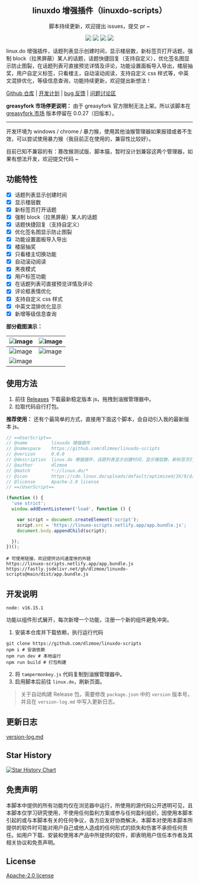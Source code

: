 <h2 align="center">linuxdo 增强插件（linuxdo-scripts）</h2>
<p align="center">脚本持续更新，欢迎提出 issues，提交 pr ~</p>

<p align="center">
<img src="https://img.shields.io/github/v/release/dlzmoe/linuxdo-scripts?label=linuxdo%20%E5%A2%9E%E5%BC%BA%E6%8F%92%E4%BB%B6&labelColor=%235D5D5D&color=%23E97435">
<img src="https://img.shields.io/github/last-commit/dlzmoe/linuxdo-scripts">
<img src="https://img.shields.io/github/stars/dlzmoe%2Flinuxdo-scripts?style=flat">
<img src="https://img.shields.io/github/license/dlzmoe/linuxdo-scripts">
</p>

linux.do 增强插件，话题列表显示创建时间，显示楼层数，新标签页打开话题，强制 block（拉黑屏蔽）某人的话题，话题快捷回复（支持自定义），优化签名图显示防止图裂，在话题列表可直接预览详情及评论，功能设置面板导入导出，楼层抽奖，用户自定义标签，只看楼主，自动滚动阅读，支持自定义 css 样式等，中英文混排优化，等级信息查询，功能持续更新，欢迎提出新想法！

[Github 仓库](https://github.com/dlzmoe/linuxdo-scripts) | [开发计划](https://github.com/users/dlzmoe/projects/2) | [bug 反馈](https://github.com/dlzmoe/linuxdo-scripts/issues) | [问题讨论区](https://github.com/dlzmoe/linuxdo-scripts/discussions)

**greasyfork 市场停更说明：** 由于 greasyfork 官方限制无法上架。所以该脚本在 [greasyfork 市场](https://greasyfork.org/zh-CN/scripts/501827-linuxdo-%E5%A2%9E%E5%BC%BA%E6%8F%92%E4%BB%B6/) 版本停留在 0.0.27（旧版本）。

---

开发环境为 windows / chrome / 暴力猴，使用其他油猴管理器如果报错或者不生效，可以尝试使用暴力猴（我目前正在使用的，兼容性比较好）。

目前已知不兼容的有：篡改猴测试版、脚本猫，暂时没计划兼容这两个管理器，如果有想法开发，欢迎提交代码 ~


## 功能特性

- [x] 话题列表显示创建时间
- [x] 显示楼层数
- [x] 新标签页打开话题
- [x] 强制 block（拉黑屏蔽）某人的话题
- [x] 话题快捷回复（支持自定义）
- [x] 优化签名图显示防止图裂
- [x] 功能设置面板导入导出
- [x] 楼层抽奖
- [x] 只看楼主切换功能
- [x] 自动滚动阅读
- [x] 黑夜模式
- [x] 用户标签功能
- [x] 在话题列表可直接预览详情及评论
- [x] 评论框表情优化
- [x] 支持自定义 css 样式
- [x] 中英文混排优化显示
- [x] 新增等级信息查询

**部分截图演示：**

| ![image](https://github.com/user-attachments/assets/c70edbe9-ead1-4a6b-b268-7fc956d3f72f) | ![image](https://github.com/user-attachments/assets/bde3b652-4948-4f00-a825-5f235ebf4d78) |
| ----------------------------------------------------------------------------------------- | ----------------------------------------------------------------------------------------- |
| ![image](https://github.com/user-attachments/assets/05b6510e-0e61-4977-a958-cd8459aaff84) | ![image](https://github.com/user-attachments/assets/4e22e692-85a1-424a-96cc-f39c24b94516) |
| ![image](https://github.com/user-attachments/assets/b9c8626d-03af-4a55-8a92-1f1ebd9a02bf) |                                                                                           |


## 使用方法

1. 前往 [Releases](https://github.com/dlzmoe/linuxdo-scripts/releases) 下载最新稳定版本 js，拖拽到油猴管理器中。
2. 拉取代码自行打包。


**推荐使用：** 还有个最简单的方式，直接用下面这个脚本，会自动引入我的最新版本 js。

```js
// ==UserScript==
// @name         linuxdo 增强插件
// @namespace    https://github.com/dlzmoe/linuxdo-scripts
// @version      0.0.0
// @description  linux.do 增强插件，话题列表显示创建时间，显示楼层数，新标签页打开话题，强制 block（拉黑屏蔽）某人的话题，话题快捷回复（支持自定义），优化签名图显示防止图裂，在话题列表可直接预览详情及评论，功能设置面板导入导出，楼层抽奖，用户自定义标签，只看楼主，自动滚动阅读，支持自定义 css 样式等，中英文混排优化，等级信息查询，功能持续更新，欢迎提出新想法！
// @author       dlzmoe
// @match        *://linux.do/*
// @icon         https://cdn.linux.do/uploads/default/optimized/3X/9/d/9dd49731091ce8656e94433a26a3ef36062b3994_2_32x32.png
// @license      Apache-2.0 license
// ==/UserScript==

(function () {
  'use strict';
  window.addEventListener('load', function () {

    var script = document.createElement('script');
    script.src = 'https://linuxo-scripts.netlify.app/app.bundle.js';
    document.body.appendChild(script);

  });
})();
```

```shell
# 可使用链接，欢迎提供访问速度快的外链
https://linuxo-scripts.netlify.app/app.bundle.js
https://fastly.jsdelivr.net/gh/dlzmoe/linuxdo-scripts@main/dist/app.bundle.js
```


## 开发说明

```
node: v16.15.1
```

功能以组件形式展开，每次新增一个功能，注册一个新的组件避免冲突。

1. 安装本仓库并下载依赖，执行运行代码

```shell
git clone https://github.com/dlzmoe/linuxdo-scripts
npm i # 安装依赖
npm run dev # 本地运行
npm run build # 打包构建
```

2. 将 `tampermonkey.js` 代码复制到油猴管理器中。
3. 启用脚本后前往 `linux.do`，刷新页面。

> 关于自动构建 Release 包，需要修改 `package.json` 中的 `version` 版本号，并且在 `version-log.md` 中写入更新日志。


## 更新日志

[version-log.md](./version-log.md)


## Star History

[![Star History Chart](https://api.star-history.com/svg?repos=dlzmoe/linuxdo-scripts&type=Date)](https://star-history.com/#dlzmoe/linuxdo-scripts&Date)


## 免责声明

本脚本中提供的所有功能均仅在浏览器中运行，所使用的源代码公开透明可见，且本脚本仅学习研究使用，不使用任何盈利方案或参与任何盈利组织，因使用本脚本引起的或与本脚本有关的任何争议，各方应友好协商解决，本脚本对使用本脚本所提供的软件时可能对用户自己或他人造成的任何形式的损失和伤害不承担任何责任。如用户下载、安装和使用本产品中所提供的软件，即表明用户信任本作者及其相关协议和免责声明。


## License

[Apache-2.0 license](./LICENSE)
